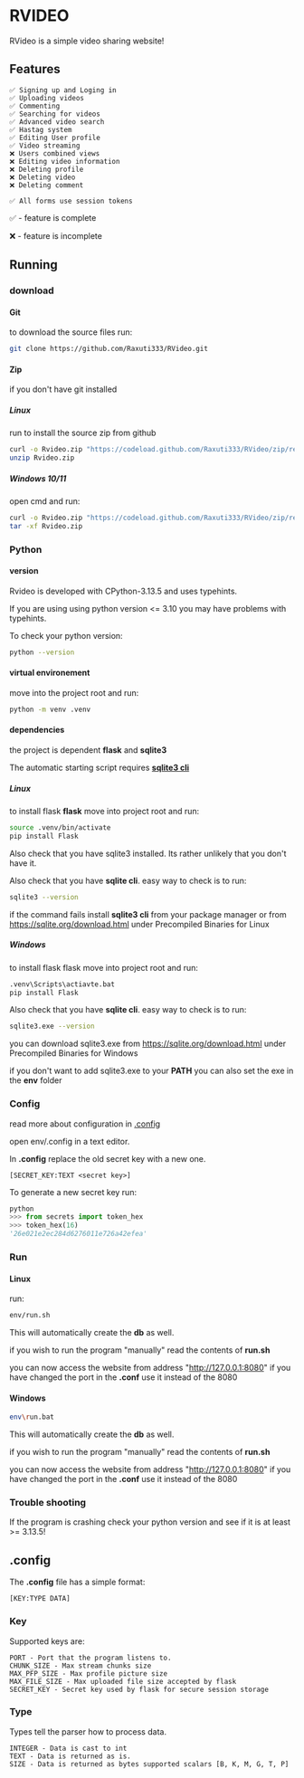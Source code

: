 # RVIDEO
RVideo is a simple video sharing website!

## Features

```
✅ Signing up and Loging in
✅ Uploading videos 
✅ Commenting 
✅ Searching for videos 
✅ Advanced video search 
✅ Hastag system 
✅ Editing User profile 
✅ Video streaming 
❌ Users combined views 
❌ Editing video information 
❌ Deleting profile 
❌ Deleting video 
❌ Deleting comment 

✅ All forms use session tokens
```

✅ - feature is complete

❌ - feature is incomplete

## Running

### download

#### Git

to download the source files run:
```sh
git clone https://github.com/Raxuti333/RVideo.git
```

#### Zip

if you don't have git installed

##### Linux

run to install the source zip from github
```sh
curl -o Rvideo.zip "https://codeload.github.com/Raxuti333/RVideo/zip/refs/heads/master"
unzip Rvideo.zip
```

##### Windows 10/11

open cmd and run:
```sh
curl -o Rvideo.zip "https://codeload.github.com/Raxuti333/RVideo/zip/refs/heads/master"
tar -xf Rvideo.zip
```

### Python

#### version
Rvideo is developed with CPython-3.13.5 and uses typehints.

If you are using using python version <= 3.10 you may have problems with typehints.

To check your python version:
```sh
python --version
```

#### virtual environement

move into the project root and run:
```sh
python -m venv .venv
```

#### dependencies

the project is dependent **flask** and **sqlite3**

The automatic starting script requires [**sqlite3 cli**](https://sqlite.org/cli.html)

##### Linux
to install flask **flask** move into project root and run:
```sh
source .venv/bin/activate
pip install Flask
```
Also check that you have sqlite3 installed. Its rather unlikely that you don't have it.

Also check that you have **sqlite cli**.
easy way to check is to run:
```sh
sqlite3 --version
```

if the command fails install **sqlite3 cli** from your package manager or from https://sqlite.org/download.html under Precompiled Binaries for Linux

##### Windows

to install flask flask move into project root and run:
```bat
.venv\Scripts\actiavte.bat
pip install Flask
```

Also check that you have **sqlite cli**.
easy way to check is to run:
```sh
sqlite3.exe --version
```

you can download sqlite3.exe from https://sqlite.org/download.html under Precompiled Binaries for Windows

if you don't want to add sqlite3.exe to your **PATH** you can also set the exe in the **env** folder

### Config

read more about configuration in [.config](#.config)

open env/.config in a text editor.

In **.config** replace the old secret key with a new one.
```
[SECRET_KEY:TEXT <secret key>]
```

To generate a new secret key run:
```py
python
>>> from secrets import token_hex
>>> token_hex(16)
'26e021e2ec284d6276011e726a42efea'
```

### Run

#### Linux

run:
```sh
env/run.sh
```
This will automatically create the **db** as well.

if you wish to run the program "manually" read the contents of **run.sh**

you can now access the website from address "http://127.0.0.1:8080"
if you have changed the port in the **.conf** use it instead of the 8080

#### Windows

```sh
env\run.bat
```
This will automatically create the **db** as well.

if you wish to run the program "manually" read the contents of **run.sh**

you can now access the website from address "http://127.0.0.1:8080"
if you have changed the port in the **.conf** use it instead of the 8080

### Trouble shooting

If the program is crashing check your python version and see if it is at least >= 3.13.5!

## .config

The **.config** file has a simple format:

```
[KEY:TYPE DATA]
```
### Key

Supported keys are:
```
PORT - Port that the program listens to.
CHUNK_SIZE - Max stream chunks size
MAX_PFP_SIZE - Max profile picture size
MAX_FILE_SIZE - Max uploaded file size accepted by flask
SECRET_KEY - Secret key used by flask for secure session storage
```

### Type

Types tell the parser how to process data.

```
INTEGER - Data is cast to int
TEXT - Data is returned as is.
SIZE - Data is returned as bytes supported scalars [B, K, M, G, T, P]
```
